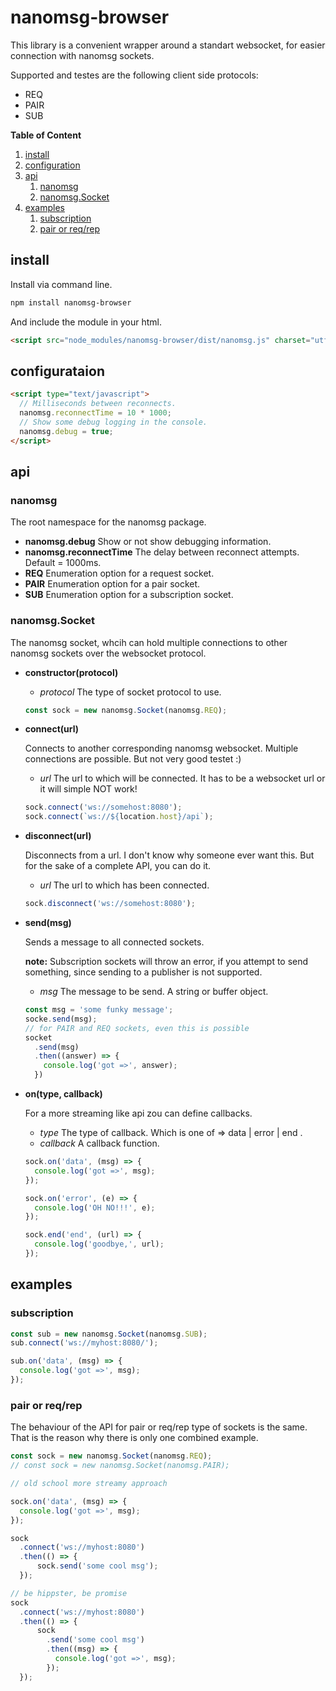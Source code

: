 # nanomsg-browser

This library is a convenient wrapper around a standart websocket, for
easier connection with nanomsg sockets.

Supported and testes are the following client side protocols:

+ REQ
+ PAIR
+ SUB

**Table of Content**

1. [install](#install)
2. [configuration](#configuration)
3. [api](#api)
    1. [nanomsg](#nanomsg)
    2. [nanomsg.Socket](#nanomsgsocket)
4. [examples](#examples)
    1. [subscription](#subscription)
    2. [pair or req/rep](#pair-or-reqrep)

## install

Install via command line.

```sh
npm install nanomsg-browser
```

And include the module in your html.

```html
<script src="node_modules/nanomsg-browser/dist/nanomsg.js" charset="utf-8"></script>
```

## configurataion
```html
<script type="text/javascript">
  // Milliseconds between reconnects.
  nanomsg.reconnectTime = 10 * 1000;
  // Show some debug logging in the console.
  nanomsg.debug = true;
</script>
```

## api

### nanomsg

The root namespace for the nanomsg package.

+ **nanomsg.debug** Show or not show debugging information.
+ **nanomsg.reconnectTime** The delay between reconnect attempts. Default = 1000ms.
+ **REQ** Enumeration option for a request socket.
+ **PAIR** Enumeration option for a pair socket.
+ **SUB** Enumeration option for a subscription socket.

### nanomsg.Socket

The nanomsg socket, whcih can hold multiple connections to other
nanomsg sockets over the websocket protocol.

+ **constructor(protocol)**
  + *protocol* The type of socket protocol to use.

  ```js
  const sock = new nanomsg.Socket(nanomsg.REQ);
  ```
+ **connect(url)**

  Connects to another corresponding nanomsg websocket.
  Multiple connections are possible. But not very good testet :)
  + *url* The url to which will be connected. It has to be a    websocket url or it will simple NOT work!

  ```js
  sock.connect('ws://somehost:8080');
  sock.connect(`ws://${location.host}/api`);
  ```
+ **disconnect(url)**

  Disconnects from a url. I don't know why someone ever want this. But for the sake of a complete API, you can do it.

  + *url* The url to which has been connected.

  ```js
  sock.disconnect('ws://somehost:8080');
  ```

+ **send(msg)**

  Sends a message to all connected sockets.

  **note:** Subscription sockets will throw an error, if you attempt to send something, since sending to a publisher is not supported.

  + *msg* The message to be send. A string or buffer object.

  ```js
  const msg = 'some funky message';
  socke.send(msg);
  // for PAIR and REQ sockets, even this is possible
  socket
    .send(msg)
    .then((answer) => {
      console.log('got =>', answer);
    })
  ```

+ **on(type, callback)**

  For a more streaming like api zou can define callbacks.

  + *type* The type of callback. Which is one of => data | error | end .
  + *callback* A callback function.

  ```js
  sock.on('data', (msg) => {
    console.log('got =>', msg);
  });

  sock.on('error', (e) => {
    console.log('OH NO!!!', e);
  });

  sock.end('end', (url) => {
    console.log('goodbye,', url);
  });
  ```

## examples

### subscription

  ```js
  const sub = new nanomsg.Socket(nanomsg.SUB);
  sub.connect('ws://myhost:8080/');

  sub.on('data', (msg) => {
    console.log('got =>', msg);
  });
  ```

### pair or req/rep

  The behaviour of the API for pair or req/rep type of sockets
  is the same. That is the reason why there is only one combined example.

  ```js
  const sock = new nanomsg.Socket(nanomsg.REQ);
  // const sock = new nanomsg.Socket(nanomsg.PAIR);

  // old school more streamy approach

  sock.on('data', (msg) => {
    console.log('got =>', msg);
  });

  sock
    .connect('ws://myhost:8080')
    .then(() => {
        sock.send('some cool msg');
    });

  // be hippster, be promise
  sock
    .connect('ws://myhost:8080')
    .then(() => {
        sock
          .send('some cool msg')
          .then((msg) => {
            console.log('got =>', msg);
          });
    });
  ```
